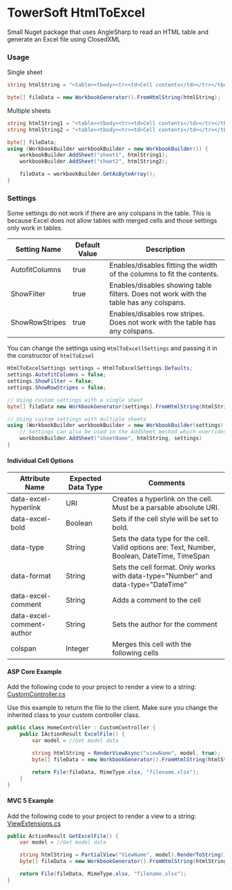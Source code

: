 # TowerSoft HtmlToExcel

Small Nuget package that uses AngleSharp to read an HTML table and generate an Excel file using ClosedXML

### Usage

Single sheet
```csharp
string htmlString = "<table><tbody><tr><td>Cell contents</td></tr></tbody></table>";

byte[] fileData = new WorkbookGenerator().FromHtmlString(htmlString);
```

Multiple sheets
```csharp
string htmlString1 = "<table><tbody><tr><td>Cell contents</td></tr></tbody></table>";
string htmlString2 = "<table><tbody><tr><td>Cell contents</td></tr></tbody></table>";

byte[] fileData;
using (WorkbookBuilder workbookBuilder = new WorkbookBuilder()) {
    workbookBuilder.AddSheet("sheet1", htmlString1);
    workbookBuilder.AddSheet("sheet2", htmlString2);

    fileData = workbookBuilder.GetAsByteArray();
}
```

### Settings

Some settings do not work if there are any colspans in the table.
This is because Excel does not allow tables with merged cells and those settings only work in tables.

| Setting Name | Default Value | Description |
|--------------|---------------|-------------|
| AutofitColumns | true | Enables/disables fitting the width of the columns to fit the contents. |
| ShowFilter | true | Enables/disables showing table filters. Does not work with the table has any colspans. |
| ShowRowStripes | true | Enables/disables row stripes. Does not work with the table has any colspans. |

You can change the settings using `HtmlToExcellSettings`
and passing it in the constructor of `htmlToEzxel`

```csharp
HtmlToExcelSettings settings = HtmlToExcelSettings.Defaults;
settings.AutofitColumns = false;
settings.ShowFilter = false;
settings.ShowRowStripes = false;

// Using custom settings with a single sheet
byte[] fileData new WorkbookGenerator(settings).FromHtmlString(htmlString);

// Using custom settings with multiple sheets
using (WorkbookBuilder workbookBuilder = new WorkbookBuilder(settings) {
    // Settings can also be used in the AddSheet method which overrides the setting on the WorkbookBuilder
    workbookBuilder.AddSheet("sheetName", htmlString, settings)
}
```

#### Individual Cell Options


| Attribute Name | Expected Data Type | Comments |
|----------------|--------------------|----------|
| data-excel-hyperlink | URI | Creates a hyperlink on the cell. Must be a parsable absolute URI. |
| data-excel-bold | Boolean | Sets if the cell style will be set to bold. |
| data-type | String | Sets the data type for the cell. Valid options are: Text, Number, Boolean, DateTime, TimeSpan |
| data-format | String | Sets the cell format. Only works with data-type="Number" and data-type="DateTime" |
| data-excel-comment | String | Adds a comment to the cell |
| data-excel-comment-author | String | Sets the author for the comment |
| colspan | Integer | Merges this cell with the following cells |


#### ASP Core Example
Add the following code to your project to render a view to a string:
[CustomController.cs](https://gist.github.com/StrutTower/da303d31f2c930cb5a34af7a0968a0d3)

Use this example to return the file to the client. Make sure you change the inherited class to your custom controller class.

```csharp
public class HomeController : CustomController {
    public IActionResult ExcelFile() {
        var model = //Get model data

        string htmlString = RenderViewAsync("viewName", model, true);
        byte[] fileData = new WorkbookGenerator().FromHtmlString(htmlString);

        return File(fileData, MimeType.xlsx, "filename.xlsx");
    }
}
```


#### MVC 5 Example
Add the following code to your project to render a view to a string:
[ViewExtensions.cs](https://gist.github.com/StrutTower/d5aa7677f5bb22fb5a5c28c0faab885c)

```csharp
public ActionResult GetExcelFile() {
    var model = //Get model data

    string htmlString = PartialView("ViewName", model).RenderToString();
    byte[] fileData = new WorkbookGenerator().FromHtmlString(htmlString);

    return File(fileData, MimeType.xlsx, "filename.xlsx");
}
```
